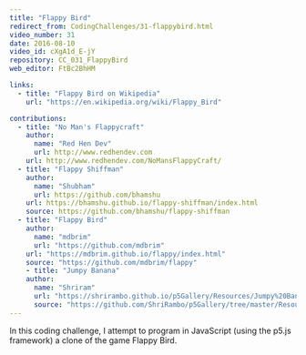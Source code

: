 ```yaml
---
title: "Flappy Bird"
redirect_from: CodingChallenges/31-flappybird.html
video_number: 31
date: 2016-08-10
video_id: cXgA1d_E-jY
repository: CC_031_FlappyBird
web_editor: FtBc2BhHM

links:
  - title: "Flappy Bird on Wikipedia"
    url: "https://en.wikipedia.org/wiki/Flappy_Bird"

contributions:
  - title: "No Man's Flappycraft"
    author:
      name: "Red Hen Dev"
      url: http://www.redhendev.com
    url: http://www.redhendev.com/NoMansFlappyCraft/
  - title: "Flappy Shiffman"
    author:
      name: "Shubham"
      url: https://github.com/bhamshu
    url: https://bhamshu.github.io/flappy-shiffman/index.html
    source: https://github.com/bhamshu/flappy-shiffman
  - title: "Flappy Bird"
    author:
      name: "mdbrim"
      url: "https://github.com/mdbrim"
    url: "https://mdbrim.github.io/flappy/index.html"
    source: "https://github.com/mdbrim/flappy"
    - title: "Jumpy Banana"
    author:
      name: "Shriram"
      url: "https://shrirambo.github.io/p5Gallery/Resources/Jumpy%20Banana/index.html"
      source: "https://github.com/ShriRambo/p5Gallery/tree/master/Resources/Jumpy%20Banana"
---
```


In this coding challenge, I attempt to program in JavaScript (using the p5.js framework) a clone of the game Flappy Bird.
